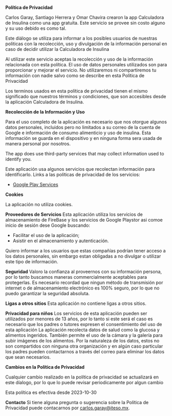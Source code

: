 **Política de Privacidad**

Carlos Garay, Santiago Herrera y Omar Chavira crearon la app Calculadora de Insulina como una app gratuita. Este servicio se provee sin costo alguno y su uso debido es como tal.

Este diálogo se utiliza para informar a los posibles usuarios de nuestras politicas con la recolección, uso y divulgación de la información personal en caso de decidir utilizar la Calculadora de Insulina 

Al utilizar este servicio aceptas la recolección y uso de la información relacionada con esta política. El uso de datos personales utilizados son para proporcionar y mejorar el servicio. No utilizaremos ni compartiremos tu información con nadie salvo como se describe en esta Política de Privacidad 

Los terminos usados en esta política de privacidad tienen el mismo significado que nuestros términos y condiciones, que son accesibles desde la aplicación Calculadora de Insulina.


**Recolección de la Información y Uso**

Para el uso completo de la aplicación es necesario que nos otorgue algunos datos personales, incluidos pero no limitados a su correo de la cuenta de Google e información de consumo alimenticio y uso de insulina. 
Esta información se guarda en el dispositivo y en ninguna forma sera usada de manera personal por nosotros.

The app does use third-party services that may collect information used to identify you.

Este aplicación usa algunos servicios que recolectan información para identificarlo.
Links a las políticas de privacidad de los servicios:

*   [Google Play Services](https://www.google.com/policies/privacy/)

**Cookies**

La aplicación no utiliza cookies. 

**Proveedores de Servicios**
Esta aplicación utiliza los servicios de almacenamiento de FireBase y los servicios de Google Playstor asi comoe  inicio de sesión dese Google buscando: 

*   Facilitar el uso de la aplicación;
*   Asistir en el almacenamiento y autenticación.

Quiero informar a los usuarios que estas compañías podrían tener acceso a los datos personales, sin embargo estan 
obligadas a no divulgar o utilizar este tipo de información. 

**Seguridad**
Valoro la confianza al proveernos con su información persona, por lo tanto buscamos maneras commercialmente aceptables para protegerlas. Es necesario recordad que ningun método de transmisión por internet o de almacenamiento electrónico es 100% seguro, por lo que no puedo garantizar la seguridad absoluta. 

**Ligas a otros sitios**
Esta aplicación no contiene ligas a otros sitios.

**Privacidad para niños**
Los servicios de esta aplicación pueden ser utilizados por menores de 13 años, por lo tanto si este será el caso
es necesario que los padres o tutores expresen el consentimiento del uso de esta aplicación
La aplicación recolecta datos de salud como la glucosa y alimentos ingeridos. También permite el uso de la cámara
y la galería para subir imágenes de los alimentos. Por la naturaleza de los datos, estos no son compartidos con
ninguna otra organización y en algún caso particular los padres pueden contactarnos a través del correo para 
eliminar los datos que sean necesarios.

**Cambios en la Política de Privacidad**

Cualquier cambio realizado en la política de privacidad se actualizará en este díalogo, por lo que lo puede revisar
periodicamente por algun cambio

Esta política es efectiva desde 2023-10-30

**Contacto**
Si tiene alguna pregunta o sugerencia sobre la Política de Privacidad puede contacarnos por carlos.garay@iteso.mx.

